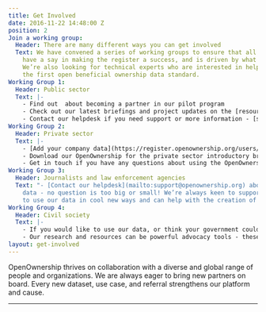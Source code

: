 ```yaml
---
title: Get Involved
date: 2016-11-22 14:48:00 Z
position: 2
Join a working group:
  Header: There are many different ways you can get involved
  Text: We have convened a series of working groups to ensure that all stakeholders
    have a say in making the register a success, and is driven by what users need.
    We’re also looking for technical experts who are interested in helping create
    the first open beneficial ownership data standard.
Working Group 1:
  Header: Public sector
  Text: |-
    - Find out  about becoming a partner in our pilot program
    - Check out our latest briefings and project updates on the [resources page](/resources)
    - Contact our helpdesk if you need support or more information - [support@openownership.org](mailto:support@openownership.org)
Working Group 2:
  Header: Private sector
  Text: |-
    - [Add your company data](https://register.openownership.org/users/sign_up) to the OpenOwnership Register
    - Download our OpenOwnership for the private sector introductory briefing
    - Get in touch if you have any questions about using the OpenOwnership Register or the Beneficial Ownership Data Standard
Working Group 3:
  Header: Journalists and law enforcement agencies
  Text: "- [Contact our helpdesk](mailto:support@openownership.org) about using our
    data - no question is too big or small! We’re always keen to support people wanting
    to use our data in cool new ways and can help with the creation of bespoke datasets"
Working Group 4:
  Header: Civil society
  Text: |-
    - If you would like to use our data, or think your government could benefit from our implementation support, please [get in touch](mailto:support@openownership.org)
    - Our research and resources can be powerful advocacy tools - these are available to [download here](/resources)
layout: get-involved
---
```


OpenOwnership thrives on collaboration with a diverse and global range of people and organizations. We are always eager to bring new partners on board. Every new dataset, use case, and referral strengthens our platform and cause.

---
